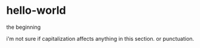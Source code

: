 # hello-world
the beginning

i'm not sure if capitalization affects anything in this section. or punctuation. 
